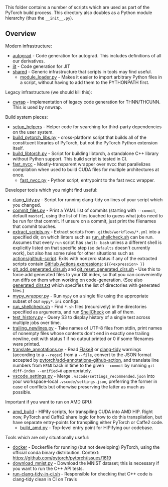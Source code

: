 This folder contains a number of scripts which are used as
part of the PyTorch build process.  This directory also doubles
as a Python module hierarchy (thus the `__init__.py`).

## Overview

Modern infrastructure:

* [autograd](autograd) - Code generation for autograd.  This
  includes definitions of all our derivatives.
* [jit](jit) - Code generation for JIT
* [shared](shared) - Generic infrastructure that scripts in
  tools may find useful.
  * [module_loader.py](shared/module_loader.py) - Makes it easier
    to import arbitrary Python files in a script, without having to add
    them to the PYTHONPATH first.

Legacy infrastructure (we should kill this):
* [cwrap](cwrap) - Implementation of legacy code generation for THNN/THCUNN.
  This is used by nnwrap.

Build system pieces:

* [setup_helpers](setup_helpers) - Helper code for searching for
  third-party dependencies on the user system.
* [build_pytorch_libs.py](build_pytorch_libs.py) - cross-platform script that
  builds all of the constituent libraries of PyTorch,
  but not the PyTorch Python extension itself.
* [build_libtorch.py](build_libtorch.py) - Script for building
  libtorch, a standalone C++ library without Python support.  This
  build script is tested in CI.
* [fast_nvcc](fast_nvcc) - Mostly-transparent wrapper over nvcc that
  parallelizes compilation when used to build CUDA files for multiple
  architectures at once.
  * [fast_nvcc.py](fast_nvcc/fast_nvcc.py) - Python script, entrypoint to the
    fast nvcc wrapper.

Developer tools which you might find useful:

* [clang_tidy.py](clang_tidy.py) - Script for running clang-tidy
  on lines of your script which you changed.
* [commit_files.py](commit_files.py) - Print a YAML list of commits (starting
  with `--commit`, default `master`), using the list of files touched to guess
  what jobs need to be run for that commit. If unsure on a commit, just print
  the filenames that commit touches.
* [extract_scripts.py](extract_scripts.py) - Extract scripts from
  `.github/workflows/*.yml` into a specified dir, on which linters such as
  [run_shellcheck.sh](run_shellcheck.sh) can be run. Assumes that every `run`
  script has `shell: bash` unless a different shell is explicitly listed on that
  specific step (so `defaults` doesn't currently work), but also has some rules
  for other situations such as [actions/github-script][]. Exits with nonzero
  status if any of the extracted scripts contain [GitHub Actions expressions][]:
  `${{<expression> }}`
* [git_add_generated_dirs.sh](git_add_generated_dirs.sh) and
  [git_reset_generated_dirs.sh](git_reset_generated_dirs.sh) -
  Use this to force add generated files to your Git index, so that you
  can conveniently run diffs on them when working on code-generation.
  (See also [generated_dirs.txt](generated_dirs.txt) which
  specifies the list of directories with generated files.)
* [mypy_wrapper.py](mypy_wrapper.py) - Run `mypy` on a single file using the
  appropriate subset of our `mypy*.ini` configs.
* [run_shellcheck.sh](run_shellcheck.sh) - Find `*.sh` files (recursively) in
  the directories specified as arguments, and run [ShellCheck][] on all of them.
* [test_history.py](test_history.py) - Query S3 to display history of a single
  test across multiple jobs over time.
* [trailing_newlines.py](trailing_newlines.py) - Take names of UTF-8 files from
  stdin, print names of nonempty files whose contents don't end in exactly one
  trailing newline, exit with status 1 if no output printed or 0 if some
  filenames were printed.
* [translate_annotations.py](translate_annotations.py) - Read [Flake8][] or
  [clang-tidy][] warnings (according to a `--regex`) from a `--file`, convert to
  the JSON format accepted by [pytorch/add-annotations-github-action], and
  translate line numbers from `HEAD` back in time to the given `--commit` by
  running `git diff-index --unified=0` appropriately.
* [vscode_settings.py](vscode_settings.py) - Merge
  `.vscode/settings_recommended.json` into your workspace-local
  `.vscode/settings.json`, preferring the former in case of conflicts but
  otherwise preserving the latter as much as possible.

Important if you want to run on AMD GPU:

* [amd_build](amd_build) - HIPify scripts, for transpiling CUDA
  into AMD HIP.  Right now, PyTorch and Caffe2 share logic for how to
  do this transpilation, but have separate entry-points for transpiling
  either PyTorch or Caffe2 code.
  * [build_amd.py](amd_build/build_amd.py) - Top-level entry
    point for HIPifying our codebase.

Tools which are only situationally useful:

* [docker](docker) - Dockerfile for running (but not developing)
  PyTorch, using the official conda binary distribution.  Context:
  https://github.com/pytorch/pytorch/issues/1619
* [download_mnist.py](download_mnist.py) - Download the MNIST
  dataset; this is necessary if you want to run the C++ API tests.
* [run-clang-tidy-in-ci.sh](run-clang-tidy-in-ci.sh) - Responsible
  for checking that C++ code is clang-tidy clean in CI on Travis

[actions/github-script]: https://github.com/actions/github-script
[clang-tidy]: https://clang.llvm.org/extra/clang-tidy/
[flake8]: https://flake8.pycqa.org/en/latest/
[github actions expressions]: https://docs.github.com/en/actions/reference/context-and-expression-syntax-for-github-actions#about-contexts-and-expressions
[pytorch/add-annotations-github-action]: https://github.com/pytorch/add-annotations-github-action
[shellcheck]: https://github.com/koalaman/shellcheck
